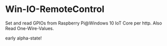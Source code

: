 # Win-IO-RemoteControl
Set and read GPIOs from Raspberry Pi@Windows 10 IoT Core per http. Also Read One-Wire-Values.

early alpha-state!

